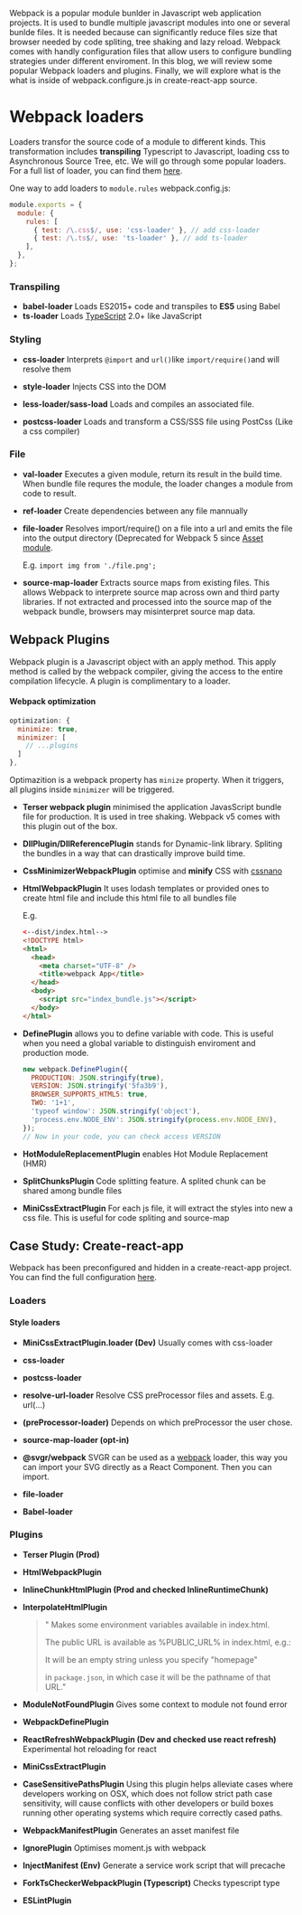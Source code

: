 Webpack is a popular module bunlder in Javascript web application projects. It is used to bundle multiple javascript modules into one or several bunlde files. It is needed because can significantly reduce files size that browser needed by code spliting, tree shaking and lazy reload. Webpack comes with handly configuration files that allow users to configure bundling strategies under different enviroment. In this blog, we will review some popular Webpack loaders and plugins. Finally, we will explore what is the what is inside of webpack.configure.js in create-react-app source.

# Webpack loaders

Loaders transfor the source code of a module to different kinds. This transformation includes **transpiling** Typescript to Javascript, loading css to Asynchronous Source Tree, etc. We will go through some popular loaders. For a full list of loader, you can find them [here]([https://github.com/webpack-contrib/awesome-webpack#loaders]).

One way to add loaders to `module.rules` webpack.config.js:

```js
module.exports = {
  module: {
    rules: [
      { test: /\.css$/, use: 'css-loader' }, // add css-loader
      { test: /\.ts$/, use: 'ts-loader' }, // add ts-loader
    ],
  },
};
```

### Transpiling

* **babel-loader** Loads ES2015+ code and transpiles to **ES5** using Babel
* **ts-loader** Loads [TypeScript](https://www.typescriptlang.org/) 2.0+ like JavaScript

###  Styling 

* **css-loader** Interprets `@import` and `url()`like `import/require()`and will resolve them

* **style-loader** Injects CSS into the DOM
* **less-loader/sass-load** Loads and compiles an associated file.
* **postcss-loader** Loads and transform a CSS/SSS file using PostCss (Like a css compiler)

### File

* **val-loader** Executes a given module, return its result in the build time. When bundle file requres the module, the loader changes a module from code to result.

* **ref-loader** Create dependencies between any file mannually

* **file-loader** Resolves import/require() on a file into a url and emits the file into the output directory (Deprecated for Webpack 5 since [Asset module](https://webpack.js.org/guides/asset-modules/] ).

  E.g. `import img from './file.png';` 

* **source-map-loader** Extracts source maps from existing files. This allows Webpack to interprete source map across own and third party libraries. If not extracted and processed into the source map of the webpack bundle, browsers may misinterpret source map data. 

  

## Webpack Plugins

Webpack plugin is a Javascript object with an apply method. This apply method is called by the webpack compiler, giving the access to the entire compilation lifecycle. A plugin is complimentary to a loader. 

#### Webpack optimization

```javascript
optimization: {
  minimize: true,
  minimizer: [
    // ...plugins
  ]
},
```

Optimazition is a webpack property has `minize` property. When it triggers, all plugins inside `minimizer` will be triggered.

* **Terser webpack plugin** minimised the application JavasScript bundle file for production. It is used in tree shaking. Webpack v5 comes with this plugin out of the box.

* **DllPlugin/DllReferencePlugin** stands for Dynamic-link library. Spliting the bundles in a way that can drastically improve build time.

* **CssMinimizerWebpackPlugin** optimise and **minify** CSS with [cssnano](https://cssnano.co/)

* **HtmlWebpackPlugin** It uses lodash templates or provided ones to create html file and include this html file to all bundles file

  E.g. 

  ```html
  <--dist/index.html-->
  <!DOCTYPE html>
  <html>
    <head>
      <meta charset="UTF-8" />
      <title>webpack App</title>
    </head>
    <body>
      <script src="index_bundle.js"></script>
    </body>
  </html>
  ```

* **DefinePlugin** allows you to define variable with code. This is useful when you need a global variable to distinguish enviroment and production mode.

  ```js
  new webpack.DefinePlugin({
    PRODUCTION: JSON.stringify(true),
    VERSION: JSON.stringify('5fa3b9'),
    BROWSER_SUPPORTS_HTML5: true,
    TWO: '1+1',
    'typeof window': JSON.stringify('object'),
    'process.env.NODE_ENV': JSON.stringify(process.env.NODE_ENV),
  });
  // Now in your code, you can check access VERSION	 
  ```

*  **HotModuleReplacementPlugin** enables Hot Module Replacement (HMR)

* **SplitChunksPlugin** Code splitting feature. A splited chunk can be shared among bundle files

* **MiniCssExtractPlugin** For each js file, it will extract the styles into new a css file. This is useful for code spliting and source-map

## Case Study: Create-react-app

Webpack has been preconfigured and hidden in a create-react-app project. You can find the full configuration [here](https://github.com/facebook/create-react-app/blob/main/packages/react-scripts/config/webpack.config.js).

### Loaders

#### Style loaders

* **MiniCssExtractPlugin.loader (Dev)** Usually comes with css-loader
* **css-loader**

* **postcss-loader**

* **resolve-url-loader** Resolve CSS preProcessor files and assets. E.g. url(...)
* **(preProcessor-loader)** Depends on which preProcessor the user chose.
* **source-map-loader (opt-in)** 
* **@svgr/webpack** SVGR can be used as a [webpack](https://webpack.js.org/) loader, this way you can import your SVG directly as a React Component. Then you can import.
* **file-loader**
* **Babel-loader**

### Plugins

* **Terser Plugin (Prod)**

* **HtmlWebpackPlugin**

*  **InlineChunkHtmlPlugin (Prod and checked InlineRuntimeChunk)**

* **InterpolateHtmlPlugin**

  > " Makes some environment variables available in index.html.
  >
  > The public URL is available as %PUBLIC_URL% in index.html, e.g.:
  >
  > <link rel="icon" href="%PUBLIC_URL%/favicon.ico">
  >
  > It will be an empty string unless you specify "homepage"
  >
  > in `package.json`, in which case it will be the pathname of that URL."

* **ModuleNotFoundPlugin** Gives some context to module not found error
* **WebpackDefinePlugin**

* **ReactRefreshWebpackPlugin (Dev and checked use react refresh)** Experimental hot reloading for react
*  **MiniCssExtractPlugin**
* **CaseSensitivePathsPlugin** Using this plugin helps alleviate cases where developers working on OSX, which does not follow strict path case sensitivity, will cause conflicts with other developers or build boxes running other operating systems which require correctly cased paths.
* **WebpackManifestPlugin** Generates an asset manifest file
* **IgnorePlugin** Optimises moment.js with webpack
* **InjectManifest (Env)** Generate a service work script that will precache
* **ForkTsCheckerWebpackPlugin (Typescript)** Checks typescript type
* **ESLintPlugin**
